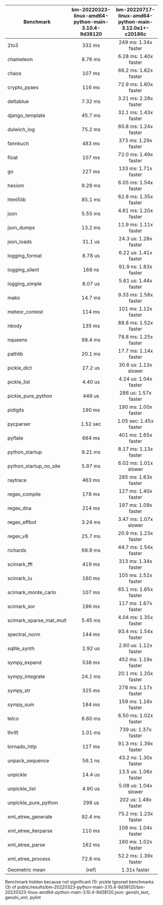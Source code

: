 | Benchmark               | bm-20220323-linux-amd64-python-main-3.10.4-9d38120 | bm-20220717-linux-amd64-python-main-3.12.0a1+-c20186c |
|-------------------------|:--------------------------------------------------:|:-----------------------------------------------------:|
| 2to3                    | 332 ms                                             | 249 ms: 1.34x faster                                  |
| chameleon               | 8.76 ms                                            | 6.28 ms: 1.40x faster                                 |
| chaos                   | 107 ms                                             | 66.2 ms: 1.62x faster                                 |
| crypto_pyaes            | 116 ms                                             | 72.9 ms: 1.60x faster                                 |
| deltablue               | 7.32 ms                                            | 3.21 ms: 2.28x faster                                 |
| django_template         | 45.7 ms                                            | 32.1 ms: 1.43x faster                                 |
| dulwich_log             | 75.2 ms                                            | 60.8 ms: 1.24x faster                                 |
| fannkuch                | 483 ms                                             | 373 ms: 1.29x faster                                  |
| float                   | 107 ms                                             | 72.0 ms: 1.49x faster                                 |
| go                      | 227 ms                                             | 133 ms: 1.71x faster                                  |
| hexiom                  | 9.29 ms                                            | 6.05 ms: 1.54x faster                                 |
| html5lib                | 85.1 ms                                            | 62.8 ms: 1.35x faster                                 |
| json                    | 5.55 ms                                            | 4.61 ms: 1.20x faster                                 |
| json_dumps              | 13.2 ms                                            | 11.9 ms: 1.11x faster                                 |
| json_loads              | 31.1 us                                            | 24.3 us: 1.28x faster                                 |
| logging_format          | 8.78 us                                            | 6.22 us: 1.41x faster                                 |
| logging_silent          | 168 ns                                             | 91.9 ns: 1.83x faster                                 |
| logging_simple          | 8.07 us                                            | 5.61 us: 1.44x faster                                 |
| mako                    | 14.7 ms                                            | 9.33 ms: 1.58x faster                                 |
| meteor_contest          | 114 ms                                             | 101 ms: 1.12x faster                                  |
| nbody                   | 135 ms                                             | 88.8 ms: 1.52x faster                                 |
| nqueens                 | 98.4 ms                                            | 78.8 ms: 1.25x faster                                 |
| pathlib                 | 20.1 ms                                            | 17.7 ms: 1.14x faster                                 |
| pickle_dict             | 27.2 us                                            | 30.6 us: 1.13x slower                                 |
| pickle_list             | 4.40 us                                            | 4.24 us: 1.04x faster                                 |
| pickle_pure_python      | 449 us                                             | 286 us: 1.57x faster                                  |
| pidigits                | 190 ms                                             | 190 ms: 1.00x faster                                  |
| pycparser               | 1.52 sec                                           | 1.05 sec: 1.45x faster                                |
| pyflate                 | 664 ms                                             | 401 ms: 1.65x faster                                  |
| python_startup          | 9.21 ms                                            | 8.17 ms: 1.13x faster                                 |
| python_startup_no_site  | 5.97 ms                                            | 6.02 ms: 1.01x slower                                 |
| raytrace                | 463 ms                                             | 285 ms: 1.63x faster                                  |
| regex_compile           | 178 ms                                             | 127 ms: 1.40x faster                                  |
| regex_dna               | 214 ms                                             | 197 ms: 1.09x faster                                  |
| regex_effbot            | 3.24 ms                                            | 3.47 ms: 1.07x slower                                 |
| regex_v8                | 25.7 ms                                            | 20.9 ms: 1.23x faster                                 |
| richards                | 68.9 ms                                            | 44.7 ms: 1.54x faster                                 |
| scimark_fft             | 419 ms                                             | 313 ms: 1.34x faster                                  |
| scimark_lu              | 160 ms                                             | 105 ms: 1.52x faster                                  |
| scimark_monte_carlo     | 107 ms                                             | 65.1 ms: 1.65x faster                                 |
| scimark_sor             | 196 ms                                             | 117 ms: 1.67x faster                                  |
| scimark_sparse_mat_mult | 5.45 ms                                            | 4.04 ms: 1.35x faster                                 |
| spectral_norm           | 144 ms                                             | 93.4 ms: 1.54x faster                                 |
| sqlite_synth            | 2.92 us                                            | 2.60 us: 1.12x faster                                 |
| sympy_expand            | 538 ms                                             | 452 ms: 1.19x faster                                  |
| sympy_integrate         | 24.1 ms                                            | 20.1 ms: 1.20x faster                                 |
| sympy_str               | 325 ms                                             | 278 ms: 1.17x faster                                  |
| sympy_sum               | 184 ms                                             | 159 ms: 1.16x faster                                  |
| telco                   | 6.60 ms                                            | 6.50 ms: 1.02x faster                                 |
| thrift                  | 1.01 ms                                            | 739 us: 1.37x faster                                  |
| tornado_http            | 127 ms                                             | 91.3 ms: 1.39x faster                                 |
| unpack_sequence         | 56.1 ns                                            | 43.2 ns: 1.30x faster                                 |
| unpickle                | 14.4 us                                            | 13.5 us: 1.06x faster                                 |
| unpickle_list           | 4.90 us                                            | 5.08 us: 1.04x slower                                 |
| unpickle_pure_python    | 298 us                                             | 202 us: 1.48x faster                                  |
| xml_etree_generate      | 92.4 ms                                            | 75.2 ms: 1.23x faster                                 |
| xml_etree_iterparse     | 110 ms                                             | 106 ms: 1.04x faster                                  |
| xml_etree_parse         | 162 ms                                             | 160 ms: 1.02x faster                                  |
| xml_etree_process       | 72.6 ms                                            | 52.2 ms: 1.39x faster                                 |
| Geometric mean          | (ref)                                              | 1.31x faster                                          |

Benchmark hidden because not significant (1): pickle
Ignored benchmarks (3) of public/results/bm-20220323-python-main-3.10.4-9d38120/bm-20220323-linux-amd64-python-main-3.10.4-9d38120.json: genshi_text, genshi_xml, pylint
